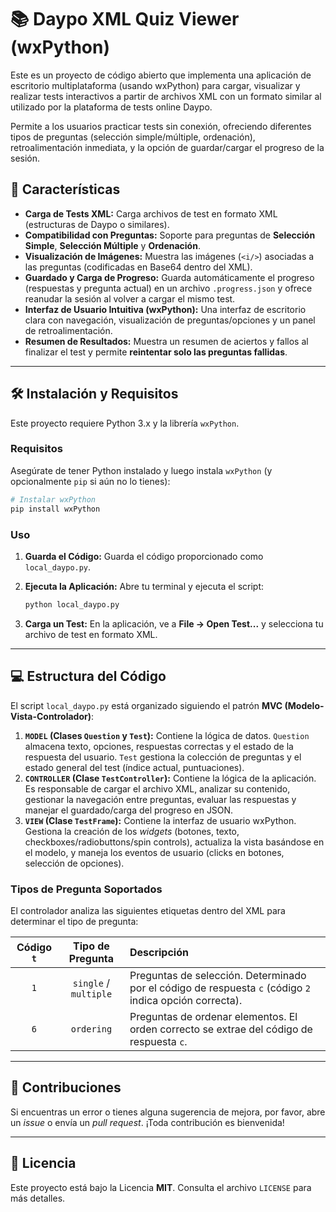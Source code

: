 # 📚 Daypo XML Quiz Viewer (wxPython)

Este es un proyecto de código abierto que implementa una aplicación de escritorio multiplataforma (usando wxPython) para cargar, visualizar y realizar tests interactivos a partir de archivos XML con un formato similar al utilizado por la plataforma de tests online Daypo.

Permite a los usuarios practicar tests sin conexión, ofreciendo diferentes tipos de preguntas (selección simple/múltiple, ordenación), retroalimentación inmediata, y la opción de guardar/cargar el progreso de la sesión.

## 🌟 Características

* **Carga de Tests XML:** Carga archivos de test en formato XML (estructuras de Daypo o similares).
* **Compatibilidad con Preguntas:** Soporte para preguntas de **Selección Simple**, **Selección Múltiple** y **Ordenación**.
* **Visualización de Imágenes:** Muestra las imágenes (`<i/>`) asociadas a las preguntas (codificadas en Base64 dentro del XML).
* **Guardado y Carga de Progreso:** Guarda automáticamente el progreso (respuestas y pregunta actual) en un archivo `.progress.json` y ofrece reanudar la sesión al volver a cargar el mismo test.
* **Interfaz de Usuario Intuitiva (wxPython):** Una interfaz de escritorio clara con navegación, visualización de preguntas/opciones y un panel de retroalimentación.
* **Resumen de Resultados:** Muestra un resumen de aciertos y fallos al finalizar el test y permite **reintentar solo las preguntas fallidas**.

---

## 🛠️ Instalación y Requisitos

Este proyecto requiere Python 3.x y la librería `wxPython`.

### Requisitos

Asegúrate de tener Python instalado y luego instala `wxPython` (y opcionalmente `pip` si aún no lo tienes):

```bash
# Instalar wxPython
pip install wxPython
````

### Uso

1.  **Guarda el Código:** Guarda el código proporcionado como `local_daypo.py`.

2.  **Ejecuta la Aplicación:** Abre tu terminal y ejecuta el script:

    ```bash
    python local_daypo.py
    ```

3.  **Carga un Test:** En la aplicación, ve a **File -\> Open Test...** y selecciona tu archivo de test en formato XML.

-----

## 💻 Estructura del Código

El script `local_daypo.py` está organizado siguiendo el patrón **MVC (Modelo-Vista-Controlador)**:

1.  **`MODEL` (Clases `Question` y `Test`):** Contiene la lógica de datos. `Question` almacena texto, opciones, respuestas correctas y el estado de la respuesta del usuario. `Test` gestiona la colección de preguntas y el estado general del test (índice actual, puntuaciones).
2.  **`CONTROLLER` (Clase `TestController`):** Contiene la lógica de la aplicación. Es responsable de cargar el archivo XML, analizar su contenido, gestionar la navegación entre preguntas, evaluar las respuestas y manejar el guardado/carga del progreso en JSON.
3.  **`VIEW` (Clase `TestFrame`):** Contiene la interfaz de usuario wxPython. Gestiona la creación de los *widgets* (botones, texto, checkboxes/radiobuttons/spin controls), actualiza la vista basándose en el modelo, y maneja los eventos de usuario (clicks en botones, selección de opciones).

### Tipos de Pregunta Soportados

El controlador analiza las siguientes etiquetas dentro del XML para determinar el tipo de pregunta:

| Código `t` | Tipo de Pregunta | Descripción |
| :---: | :---: | :--- |
| `1` | `single` / `multiple` | Preguntas de selección. Determinado por el código de respuesta `c` (código `2` indica opción correcta). |
| `6` | `ordering` | Preguntas de ordenar elementos. El orden correcto se extrae del código de respuesta `c`. |

-----

## 🤝 Contribuciones

Si encuentras un error o tienes alguna sugerencia de mejora, por favor, abre un *issue* o envía un *pull request*. ¡Toda contribución es bienvenida\!

-----

## 📄 Licencia

Este proyecto está bajo la Licencia **MIT**. Consulta el archivo `LICENSE` para más detalles.
```
```
